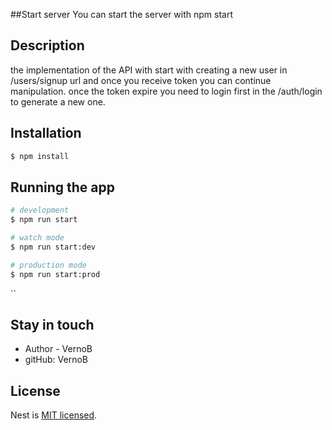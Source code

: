 ##Start server
You can start the server with npm start

## Description

the implementation of the API with start with creating a new user in /users/signup url and once you receive token you can continue manipulation.
once the token expire you need to login first in the /auth/login to generate a new one.

## Installation

```bash
$ npm install
```

## Running the app

```bash
# development
$ npm run start

# watch mode
$ npm run start:dev

# production mode
$ npm run start:prod
```

``

## Stay in touch

- Author - VernoB
- gitHub: VernoB

## License

Nest is [MIT licensed](LICENSE).
